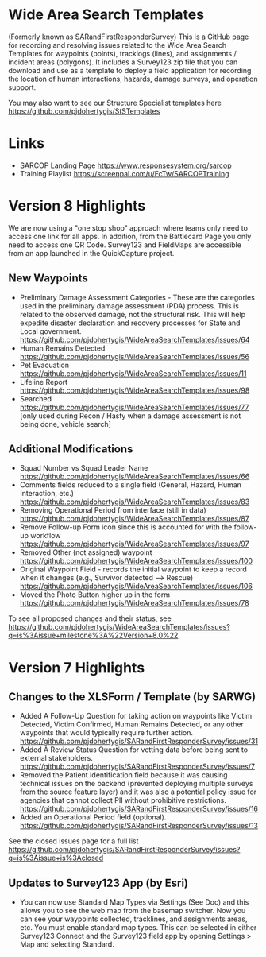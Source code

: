 # Wide Area Search Templates
(Formerly known as SARandFirstResponderSurvey)
This is a GitHub page for recording and resolving issues related to the Wide Area Search Templates for waypoints (points), tracklogs (lines), and assignments / incident areas (polygons). It includes a Survey123 zip file that you can download and use as a template to deploy a field application for recording the location of human interactions, hazards, damage surveys, and operation support.

You may also want to see our Structure Specialist templates here https://github.com/pjdohertygis/StSTemplates

# Links
- SARCOP Landing Page https://www.responsesystem.org/sarcop
- Training Playlist https://screenpal.com/u/FcTw/SARCOPTraining

# Version 8 Highlights 
We are now using a "one stop shop" approach where teams only need to access one link for all apps. In addition, from the Battlecard Page you only need to access one QR Code. Survey123 and FieldMaps are accessible from an app launched in the QuickCapture project.

## New Waypoints
- Preliminary Damage Assessment Categories - These are the categories used in the preliminary damage assessment (PDA) process. This is related to the observed damage, not the structural risk. This will help expedite disaster declaration and recovery processes for State and Local government.  https://github.com/pjdohertygis/WideAreaSearchTemplates/issues/64 
- Human Remains Detected https://github.com/pjdohertygis/WideAreaSearchTemplates/issues/56 
- Pet Evacuation https://github.com/pjdohertygis/WideAreaSearchTemplates/issues/11 
- Lifeline Report https://github.com/pjdohertygis/WideAreaSearchTemplates/issues/98 
- Searched  https://github.com/pjdohertygis/WideAreaSearchTemplates/issues/77 
[only used during Recon / Hasty when a damage assessment is not being done, vehicle search]

## Additional Modifications
- Squad Number vs Squad Leader Name https://github.com/pjdohertygis/WideAreaSearchTemplates/issues/66
- Comments fields reduced to a single field (General, Hazard, Human Interaction, etc.) https://github.com/pjdohertygis/WideAreaSearchTemplates/issues/83 
- Removing Operational Period from interface (still in data) https://github.com/pjdohertygis/WideAreaSearchTemplates/issues/87 
- Remove Follow-up Form icon since this is accounted for with the follow-up workflow https://github.com/pjdohertygis/WideAreaSearchTemplates/issues/97 
- Removed Other (not assigned) waypoint https://github.com/pjdohertygis/WideAreaSearchTemplates/issues/100
- Original Waypoint Field - records the initial waypoint to keep a record when it changes (e.g., Survivor detected --> Rescue) https://github.com/pjdohertygis/WideAreaSearchTemplates/issues/106
- Moved the Photo Button higher up in the form https://github.com/pjdohertygis/WideAreaSearchTemplates/issues/78 

To see all proposed changes and their status, see https://github.com/pjdohertygis/WideAreaSearchTemplates/issues?q=is%3Aissue+milestone%3A%22Version+8.0%22

# Version 7 Highlights
## Changes to the XLSForm / Template (by SARWG)
- Added A Follow-Up Question for taking action on waypoints like Victim Detected, Victim Confirmed, Human Remains Detected, or any other waypoints that would typically require further action. https://github.com/pjdohertygis/SARandFirstResponderSurvey/issues/31
- Added A Review Status Question for vetting data before being sent to external stakeholders. https://github.com/pjdohertygis/SARandFirstResponderSurvey/issues/7
- Removed the Patient Identification field because it was causing technical issues on the backend (prevented deploying multiple surveys from the source feature layer) and it was also a potential policy issue for agencies that cannot collect PII without prohibitive restrictions. https://github.com/pjdohertygis/SARandFirstResponderSurvey/issues/16
- Added an Operational Period field (optional).  https://github.com/pjdohertygis/SARandFirstResponderSurvey/issues/13

See the closed issues page for a full list https://github.com/pjdohertygis/SARandFirstResponderSurvey/issues?q=is%3Aissue+is%3Aclosed

## Updates to Survey123 App (by Esri)
- You can now use Standard Map Types via Settings (See Doc) and this allows you to see the web map from the basemap switcher. Now you can see your waypoints collected, tracklines, and assignments areas, etc. You must enable standard map types. This can be selected in either Survey123 Connect and the Survey123 field app by opening Settings > Map and selecting Standard.
